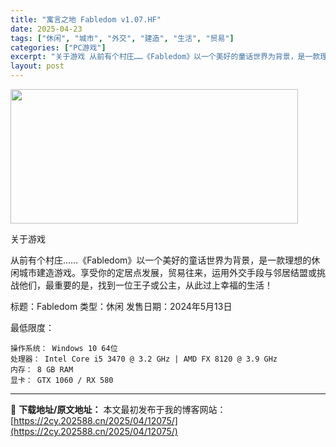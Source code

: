 ```yaml
---
title: "寓言之地 Fabledom v1.07.HF"
date: 2025-04-23
tags: ["休闲", "城市", "外交", "建造", "生活", "贸易"]
categories: ["PC游戏"]
excerpt: "关于游戏 从前有个村庄……《Fabledom》以一个美好的童话世界为背景，是一款理想的休闲城市建造游戏。享受你的定居点发展，贸易往来，运用外交手段与邻居结盟或挑战他们，最重要的是，找到一位王子或公主，从此过上幸福的生活！ 标题：Fabledom 类型：休闲 发售日期：2024年5月13日 最低限度：&hellip;"
layout: post
---
```


<img class="aligncenter size-full wp-image-12066" src="https://2cy.202588.cn/wp-content/uploads/2025/04/2025042314275799.webp" alt="" width="460" height="215" />

关于游戏

从前有个村庄……《Fabledom》以一个美好的童话世界为背景，是一款理想的休闲城市建造游戏。享受你的定居点发展，贸易往来，运用外交手段与邻居结盟或挑战他们，最重要的是，找到一位王子或公主，从此过上幸福的生活！

标题：Fabledom
类型：休闲
发售日期：2024年5月13日 


最低限度：

    操作系统： Windows 10 64位
    处理器： Intel Core i5 3470 @ 3.2 GHz | AMD FX 8120 @ 3.9 GHz
    内存： 8 GB RAM
    显卡： GTX 1060 / RX 580



---
📖 **下载地址/原文地址：** 本文最初发布于我的博客网站：[https://2cy.202588.cn/2025/04/12075/](https://2cy.202588.cn/2025/04/12075/)
